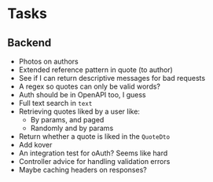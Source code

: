 # Tasks
## Backend
* Photos on authors
* Extended reference pattern in quote (to author)
* See if I can return descriptive messages for bad requests
* A regex so quotes can only be valid words?
* Auth should be in OpenAPI too, I guess
* Full text search in `text`
* Retrieving quotes liked by a user like:
  * By params, and paged
  * Randomly and by params
* Return whether a quote is liked in the `QuoteDto`
* Add kover
* An integration test for oAuth? Seems like hard
* Controller advice for handling validation errors
* Maybe caching headers on responses?
